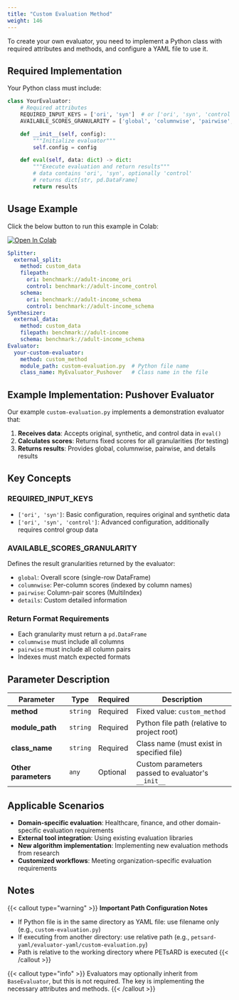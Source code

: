 ```yaml
---
title: "Custom Evaluation Method"
weight: 146
---
```


To create your own evaluator, you need to implement a Python class with required attributes and methods, and configure a YAML file to use it.

## Required Implementation

Your Python class must include:

```python
class YourEvaluator:
    # Required attributes
    REQUIRED_INPUT_KEYS = ['ori', 'syn']  # or ['ori', 'syn', 'control']
    AVAILABLE_SCORES_GRANULARITY = ['global', 'columnwise', 'pairwise', 'details']

    def __init__(self, config):
        """Initialize evaluator"""
        self.config = config

    def eval(self, data: dict) -> dict:
        """Execute evaluation and return results"""
        # data contains 'ori', 'syn', optionally 'control'
        # returns dict[str, pd.DataFrame]
        return results
```

## Usage Example

Click the below button to run this example in Colab:

[![Open In Colab](https://colab.research.google.com/assets/colab-badge.svg)](https://colab.research.google.com/github/nics-tw/petsard/blob/main/demo/petsard-yaml/evaluator-yaml/custom-evaluation.ipynb)

```yaml
Splitter:
  external_split:
    method: custom_data
    filepath:
      ori: benchmark://adult-income_ori
      control: benchmark://adult-income_control
    schema:
      ori: benchmark://adult-income_schema
      control: benchmark://adult-income_schema
Synthesizer:
  external_data:
    method: custom_data
    filepath: benchmark://adult-income
    schema: benchmark://adult-income_schema
Evaluator:
  your-custom-evaluator:
    method: custom_method
    module_path: custom-evaluation.py  # Python file name
    class_name: MyEvaluator_Pushover   # Class name in the file
```

## Example Implementation: Pushover Evaluator

Our example `custom-evaluation.py` implements a demonstration evaluator that:
1. **Receives data**: Accepts original, synthetic, and control data in `eval()`
2. **Calculates scores**: Returns fixed scores for all granularities (for testing)
3. **Returns results**: Provides global, columnwise, pairwise, and details results

## Key Concepts

### REQUIRED_INPUT_KEYS
- `['ori', 'syn']`: Basic configuration, requires original and synthetic data
- `['ori', 'syn', 'control']`: Advanced configuration, additionally requires control group data

### AVAILABLE_SCORES_GRANULARITY
Defines the result granularities returned by the evaluator:
- `global`: Overall score (single-row DataFrame)
- `columnwise`: Per-column scores (indexed by column names)
- `pairwise`: Column-pair scores (MultiIndex)
- `details`: Custom detailed information

### Return Format Requirements
- Each granularity must return a `pd.DataFrame`
- `columnwise` must include all columns
- `pairwise` must include all column pairs
- Indexes must match expected formats

## Parameter Description

| Parameter | Type | Required | Description |
|-----------|------|----------|-------------|
| **method** | `string` | Required | Fixed value: `custom_method` |
| **module_path** | `string` | Required | Python file path (relative to project root) |
| **class_name** | `string` | Required | Class name (must exist in specified file) |
| **Other parameters** | `any` | Optional | Custom parameters passed to evaluator's `__init__` |

## Applicable Scenarios

- **Domain-specific evaluation**: Healthcare, finance, and other domain-specific evaluation requirements
- **External tool integration**: Using existing evaluation libraries
- **New algorithm implementation**: Implementing new evaluation methods from research
- **Customized workflows**: Meeting organization-specific evaluation requirements

## Notes

{{< callout type="warning" >}}
**Important Path Configuration Notes**
- If Python file is in the same directory as YAML file: use filename only (e.g., `custom-evaluation.py`)
- If executing from another directory: use relative path (e.g., `petsard-yaml/evaluator-yaml/custom-evaluation.py`)
- Path is relative to the working directory where PETsARD is executed
{{< /callout >}}

{{< callout type="info" >}}
Evaluators may optionally inherit from `BaseEvaluator`, but this is not required. The key is implementing the necessary attributes and methods.
{{< /callout >}}